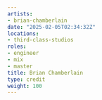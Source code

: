 ```yaml
---
artists:
- brian-chamberlain
date: "2025-02-05T02:34:32Z"
locations:
- third-class-studios
roles:
- engineer
- mix
- master
title: Brian Chamberlain
type: credit
weight: 100
---
```

